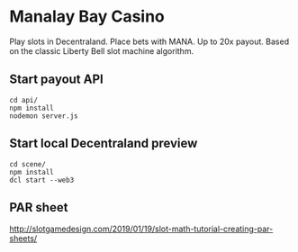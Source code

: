 # Manalay Bay Casino
Play slots in Decentraland. Place bets with MANA. Up to 20x payout. Based on the classic Liberty Bell slot machine algorithm.

## Start payout API
```
cd api/
npm install
nodemon server.js
```

## Start local Decentraland preview
```
cd scene/
npm install
dcl start --web3
```

## PAR sheet
http://slotgamedesign.com/2019/01/19/slot-math-tutorial-creating-par-sheets/